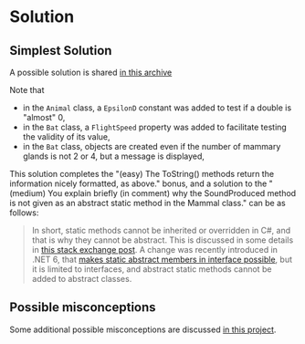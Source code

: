 # Solution

## Simplest Solution

A possible solution is shared [in this archive](./code/projects/Species.zip)

Note that

- in the `Animal` class, a `EpsilonD` constant was added to test if a double is "almost" 0,
- in the `Bat` class, a `FlightSpeed` property was added to facilitate testing the validity of its value,
- in the `Bat` class, objects are created even if the number of mammary glands is not 2 or 4, but a message is displayed,

This solution completes the "(easy) The ToString() methods return the information nicely formatted, as above." bonus, and a solution to the "(medium) You explain briefly (in comment) why the SoundProduced method is not given as an abstract static method in the Mammal class." can be as follows:

> In short, static methods cannot be inherited or overridden in C#, and that is why they cannot be abstract.
> This is discussed in some details in [this stack exchange post](https://stackoverflow.com/questions/3284/why-cant-i-have-abstract-static-methods-in-c).
> A change was recently introduced in .NET 6, that [makes static abstract members in interface possible](https://learn.microsoft.com/en-us/dotnet/core/compatibility/core-libraries/6.0/static-abstract-interface-methods), but it is limited to interfaces, and abstract static methods cannot be added to abstract classes.

## Possible misconceptions

Some additional possible misconceptions are discussed [in this project](./code/projects/Properties_errors.zip).
